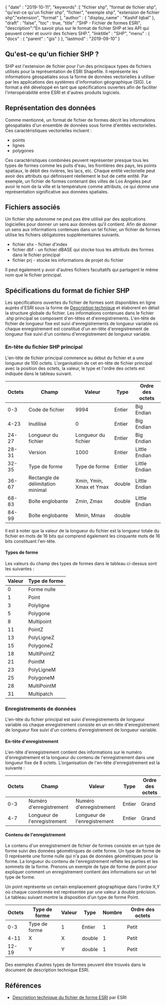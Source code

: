 {
  "date" : "2019-10-11",
  "keywords" :[ "fichier shp", "format de fichier shp", "qu'est-ce qu'un fichier shp", "fichier", "exemple shp", "extension de fichier shp","extension", "format" ],
  "author" : {
    "display_name" : "Kashif Iqbal"
},
  "draft" : "false",
  "toc" : true,
  "title" :"SHP - Fichier de formes ESRI",
  "description":"En savoir plus sur le format de fichier SHP et les API qui peuvent créer et ouvrir des fichiers SHP.",
  "linktitle" : "SHP",
  "menu" : {
    "docs" : {
      "parent" : "gis"
}
},
  "lastmod" : "2019-09-10"
}

## Qu'est-ce qu'un fichier SHP ?

SHP est l'extension de fichier pour l'un des principaux types de fichiers utilisés pour la représentation de ESRI Shapefile. Il représente les informations géospatiales sous la forme de données vectorielles à utiliser par les applications des systèmes d'information géographique (SIG). Le format a été développé en tant que spécifications ouvertes afin de faciliter l'interopérabilité entre ESRI et d'autres produits logiciels.

## Représentation des données

Comme mentionné, un format de fichier de formes décrit les informations géospatiales d'un ensemble de données sous forme d'entités vectorielles. Ces caractéristiques vectorielles incluent :

* points
* lignes
* polygones

Ces caractéristiques combinées peuvent représenter presque tous les types de formes comme les puits d'eau, les frontières des pays, les points spatiaux, le débit des rivières, les lacs, etc. Chaque entité vectorielle peut avoir des attributs qui définissent réellement le but de cette entité. Par exemple, un fichier de formes contenant des villes de Los Angeles peut avoir le nom de la ville et la température comme attributs, ce qui donne une représentation significative aux données spatiales.

## Fichiers associés

Un fichier shp autonome ne peut pas être utilisé par des applications logicielles pour donner un sens aux données qu'il contient. Afin de donner un sens aux informations contenues dans un tel fichier, un fichier de formes utilise les fichiers obligatoires supplémentaires suivants.

* fichier shx - fichier d'index
* fichier dbf - un fichier dBASE qui stocke tous les attributs des formes dans le fichier principal
* fichier prj - stocke les informations de projet du fichier

Il peut également y avoir d'autres fichiers facultatifs qui partagent le même nom que le fichier principal.

## Spécifications du format de fichier SHP

Les spécifications ouvertes du fichier de formes sont disponibles en ligne auprès d'ESRI sous la forme de [Description technique](https://www.esri.com/content/dam/esrisites/sitecore-archive/Files/Pdfs/library/whitepapers/pdfs/shapefile.pdf) et élaborent en détail la structure globale du fichier. Les informations contenues dans le fichier .shp principal se composent d'en-têtes et d'enregistrements. L'en-tête de fichier de longueur fixe est suivi d'enregistrements de longueur variable où chaque enregistrement est constitué d'un en-tête d'enregistrement de longueur fixe suivi d'un contenu d'enregistrement de longueur variable.

### En-tête du fichier SHP principal

L'en-tête de fichier principal commence au début du fichier et a une longueur de 100 octets. L'organisation de cet en-tête de fichier principal avec la position des octets, la valeur, le type et l'ordre des octets est indiquée dans le tableau suivant.


|Octets|Champ|Valeur|Type|Ordre des octets
---|---|---|---|---|
|0-3|Code de fichier|9994|Entier|Big Endian
|4-23|Inutilisé|0|Entier|Big Endian
|24-27|Longueur du fichier|Longueur du fichier|Entier|Big Endian
|28-31|Version|1000|Entier|Little Endian
|32-35|Type de forme|Type de forme|Entier|Little Endian
|36-67|Rectangle de délimitation minimal|Xmin, Ymin, Xmax et Ymax|double|Little Endian
|68-83|Boîte englobante|Zmin, Zmax|double|Little Endian
|84-99|Boîte englobante|Mmin, Mmax|double|

Il est à noter que la valeur de la longueur du fichier est la longueur totale du fichier en mots de 16 bits qui comprend également les cinquante mots de 16 bits constituant l'en-tête.

#### Types de forme

Les valeurs du champ des types de formes dans le tableau ci-dessus sont les suivantes :


|Valeur|Type de forme
---|---|
|0|Forme nulle
|1|Point
|3|Polyligne
|5|Polygone
|8|Multipoint
|11|PointZ
|13|PolyLigneZ
|15|PolygoneZ
|18|MultiPointZ
|21|PointM
|23|PolyLigneM
|25|PolygoneM
|28|MultiPointM
|31|Multipatch

### Enregistrements de données ###

L'en-tête du fichier principal est suivi d'enregistrements de longueur variable où chaque enregistrement consiste en un en-tête d'enregistrement de longueur fixe suivi d'un contenu d'enregistrement de longueur variable.

#### En-tête d'enregistrement ####

L'en-tête d'enregistrement contient des informations sur le numéro d'enregistrement et la longueur du contenu de l'enregistrement dans une longueur fixe de 8 octets. L'organisation de l'en-tête d'enregistrement est la suivante :


|Octets|Champ|Valeur|Type|Ordre des octets
---|---|---|---|---|
|0-3|Numéro d'enregistrement|Numéro d'enregistrement|Entier|Grand
|4-7|Longueur de l'enregistrement|Longueur de l'enregistrement|Entier|Grand

#### Contenu de l'enregistrement ####

Le contenu d'un enregistrement de fichier de formes consiste en un type de forme suivi des données géométriques de cette forme. Un type de forme de 0 représente une forme nulle qui n'a pas de données géométriques pour la forme. La longueur du contenu de l'enregistrement reflète les parties et les sommets de la forme. Prenons un exemple de type de forme de point pour expliquer comment un enregistrement contient des informations sur un tel type de forme.

Un point représente un certain emplacement géographique dans l'ordre X,Y où chaque coordonnée est représentée par une valeur à double précision. Le tableau suivant montre la disposition d'un type de forme Point.


|Octets|Type de forme|Valeur|Type|Nombre|Ordre des octets
---|---|---|---|---|---|
|0-3|Type de forme|1|Entier|1|Petit
|4-11|X|X|double|1|Petit
|12-19|Y|Y|double|1|Petit

Des exemples d'autres types de formes peuvent être trouvés dans le document de description technique ESRI.

## Références ##

* [Description technique du fichier de forme ESRI](https://www.esri.com/content/dam/esrisites/sitecore-archive/Files/Pdfs/library/whitepapers/pdfs/shapefile.pdf) par ESRI

